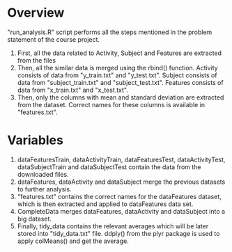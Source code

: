 # Overview

"run_analysis.R" script performs all the steps mentioned in the problem statement of the course project.
1) First, all the data related to Activity, Subject and Features are extracted from the files
2) Then, all the similar data is merged using the rbind() function. Activity consists of data from "y_train.txt" and "y_test.txt". Subject consists of data from "subject_train.txt" and "subject_test.txt". Features consists of data from "x_train.txt" and "x_test.txt".
3) Then, only the columns with mean and standard deviation are extracted from the dataset. Correct names for these columns is available in "features.txt".

# Variables
1) dataFeaturesTrain, dataActivityTrain, dataFeaturesTest, dataActivityTest, dataSubjectTrain and dataSubjectTest contain the data from the downloaded files.
2) dataFeatures, dataActivity and dataSubject merge the previous datasets to further analysis.
3) "features.txt" contains the correct names for the dataFeatures dataset, which is then extracted and applied to dataFeatures data set.
4) CompleteData merges dataFeatures, dataActivity and dataSubject into a big dataset.
5) Finally, tidy_data contains the relevant averages which will be later stored into  "tidy_data.txt" file. ddply() from the plyr package is used to apply colMeans() and get the average.
